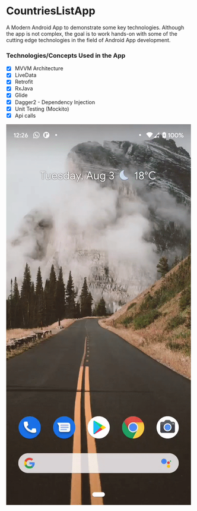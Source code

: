# CountriesListApp
A Modern Android App to demonstrate some key technologies. Although the app is not complex, the goal is to work hands-on with some of the cutting edge technologies in the field of Android App development. 

### Technologies/Concepts Used in the App 
- [x] MVVM Architecture 
- [x] LiveData
- [x] Retrofit
- [x] RxJava
- [x] Glide
- [x] Dagger2 - Dependency Injection
- [x] Unit Testing (Mockito)
- [x] Api calls 

![Demo](https://github.com/Mutesham/CountriesListApp/blob/master/CountriesListApp.gif?raw=true)

